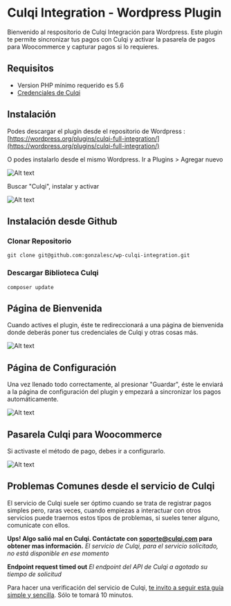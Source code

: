 # Culqi Integration - Wordpress Plugin

Bienvenido al respositorio de Culqi Integración para Wordpress. Este plugin te permite sincronizar tus pagos con Culqi y activar la pasarela de pagos para Woocommerce y capturar pagos si lo requieres.

## Requisitos

- Version PHP mínimo requerido es 5.6
- [Credenciales de Culqi](https://www.culqi.com)


## Instalación

Podes descargar el plugin desde el repositorio de Wordpress :
[https://wordpress.org/plugins/culqi-full-integration/](https://wordpress.org/plugins/culqi-full-integration/)


O podes instalarlo desde el mismo Wordpress. Ir a Plugins > Agregar nuevo

![Alt text](https://www.letsgodev.com/wp-content/uploads/2015/08/install_plugin1.png "Add New Plugin")

Buscar "Culqi", instalar y activar

![Alt text](https://www.letsgodev.com/wp-content/uploads/2015/07/plugin.jpg "Add New Plugin")


## Instalación desde Github

### Clonar Repositorio ###
```git clone git@github.com:gonzalesc/wp-culqi-integration.git```

### Descargar Biblioteca Culqi ###
```composer update```


## Página de Bienvenida

Cuando actives el plugin, éste te redireccionará a una página de bienvenida donde deberás poner tus credenciales de Culqi y otras cosas más.

![Alt text](https://www.letsgodev.com/wp-content/uploads/2015/07/welcome.jpg "Welcome Page")


## Página de Configuración

Una vez llenado todo correctamente, al presionar "Guardar", éste le enviará a la página de configuración del plugin y empezará a sincronizar los pagos automáticamente.

![Alt text](https://www.letsgodev.com/wp-content/uploads/2015/07/settings.jpg "Configure you Settings page")


## Pasarela Culqi para Woocommerce

Si activaste el método de pago, debes ir a configurarlo.

![Alt text](https://www.letsgodev.com/wp-content/uploads/2015/07/woo.jpg "Woocommerce Payment")


## Problemas Comunes desde el servicio de Culqi ##

El servicio de Culqi suele ser óptimo cuando se trata de registrar pagos simples pero, raras veces, cuando empiezas a interactuar con otros servicios puede traernos estos tipos de problemas, si sueles tener alguno, comunicate con ellos.

**Ups! Algo salió mal en Culqi. Contáctate con soporte@culqi.com para obtener mas información.**
*El servicio de Culqi, para el servicio solicitado, no está disponible en ese momento*

**Endpoint request timed out**
*El endpoint del API de Culqi a agotado su tiempo de solicitud*


Para hacer una verificación del servicio de Culqi, [te invito a seguir esta guía simple y sencilla](https://blog.letsgodev.com/tips-es/verificar-servicio-de-culqi-en-10-minutos/). Sólo te tomará 10 minutos.